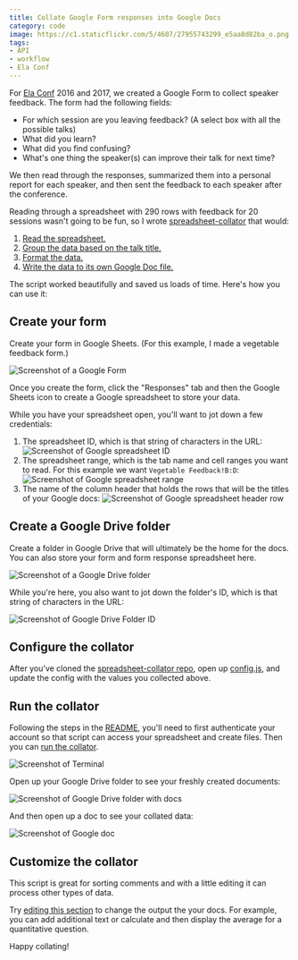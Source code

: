 ```yaml
---
title: Collate Google Form responses into Google Docs
category: code
image: https://c1.staticflickr.com/5/4607/27955743299_e5aa8d82ba_o.png
tags:
- API
- workflow
- Ela Conf
---
```


For [Ela Conf](http://elaconf.com) 2016 and 2017, we created a Google Form to collect speaker feedback. The form had the following fields:

+ For which session are you leaving feedback? (A select box with all the possible talks)
+ What did you learn?
+ What did you find confusing?
+ What's one thing the speaker(s) can improve their talk for next time?

We then read through the responses, summarized them into a personal report for each speaker, and then sent the feedback to each speaker after the conference.

Reading through a spreadsheet with 290 rows with feedback for 20 sessions wasn't going to be fun, so I wrote [spreadsheet-collator](https://github.com/katydecorah/spreadsheet-collator/) that would:

1. [Read the spreadsheet.](https://github.com/katydecorah/spreadsheet-collator/blob/59e312affe5ac32eabf47a879cc7f1cdcea3bbc4/index.js#L16-L35)
2. [Group the data based on the talk title.](https://github.com/katydecorah/spreadsheet-collator/blob/59e312affe5ac32eabf47a879cc7f1cdcea3bbc4/index.js#L42)
3. [Format the data.](https://github.com/katydecorah/spreadsheet-collator/blob/59e312affe5ac32eabf47a879cc7f1cdcea3bbc4/index.js#L87-L96)
4. [Write the data to its own Google Doc file.](https://github.com/katydecorah/spreadsheet-collator/blob/59e312affe5ac32eabf47a879cc7f1cdcea3bbc4/index.js#L62-L85)

The script worked beautifully and saved us loads of time. Here's how you can use it:

## Create your form

Create your form in Google Sheets. (For this example, I made a vegetable feedback form.)

![Screenshot of a Google Form](https://c1.staticflickr.com/5/4629/39734271961_330feb9a1a_o.png)

Once you create the form, click the "Responses" tab and then the Google Sheets icon to create a Google spreadsheet to store your data.

While you have your spreadsheet open, you'll want to jot down a few credentials:

1. The spreadsheet ID, which is that string of characters in the URL:
![Screenshot of Google spreadsheet ID](https://c1.staticflickr.com/5/4707/39702871512_674448cc63_o.png)
2. The spreadsheet range, which is the tab name and cell ranges you want to read. For this example we want `Vegetable Feedback!B:D`:
![Screenshot of Google spreadsheet range](https://c1.staticflickr.com/5/4631/39702871792_ee4d2daf2c_o.png)
3. The name of the column header that holds the rows that will be the titles of your Google docs:
![Screenshot of Google spreadsheet header row](https://c1.staticflickr.com/5/4662/39734272281_47ce959bb8_o.png)

## Create a Google Drive folder

Create a folder in Google Drive that will ultimately be the home for the docs. You can also store your form and form response spreadsheet here.

![Screenshot of a Google Drive folder](https://c1.staticflickr.com/5/4661/39734272331_af7926a36c_o.png)

While you're here, you also want to jot down the folder's ID, which is that string of characters in the URL:

![Screenshot of Google Drive Folder ID](https://c1.staticflickr.com/5/4650/24864818327_42066d52b2_o.png)

## Configure the collator

After you've cloned the [spreadsheet-collator repo](https://github.com/katydecorah/spreadsheet-collator/), open up [config.js](https://github.com/katydecorah/spreadsheet-collator/blob/master/config.js), and update the config with the values you collected above.

## Run the collator

Following the steps in the [README](https://github.com/katydecorah/spreadsheet-collator#authenticate-and-run), you'll need to first authenticate your account so that script can access your spreadsheet and create files. Then you can [run the collator](https://github.com/katydecorah/spreadsheet-collator#run-the-script).

![Screenshot of Terminal](https://c1.staticflickr.com/5/4751/39734272401_73e655c530_o.png)

Open up your Google Drive folder to see your freshly created documents:

![Screenshot of Google Drive folder with docs](https://c1.staticflickr.com/5/4711/39702871972_5319836e8a_o.png)

And then open up a doc to see your collated data:

![Screenshot of Google doc](https://c1.staticflickr.com/5/4758/24864818507_6ea0f68953_o.png)

## Customize the collator

This script is great for sorting comments and with a little editing it can process other types of data.

Try [editing this section](https://github.com/katydecorah/spreadsheet-collator/blob/59e312affe5ac32eabf47a879cc7f1cdcea3bbc4/index.js#L87-L96) to change the output the your docs. For example, you can add additional text or calculate and then display the average for a quantitative question.

Happy collating!
